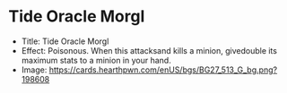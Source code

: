 # Tide Oracle Morgl
- Title:  Tide Oracle Morgl
- Effect:  Poisonous. When this attacksand kills a minion, givedouble its maximum stats to a minion in your hand.
- Image:  https://cards.hearthpwn.com/enUS/bgs/BG27_513_G_bg.png?198608
